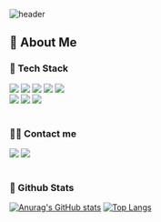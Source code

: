 <div>
  
  <!--Header-->
![header](https://capsule-render.vercel.app/api?type=waving&color=gradient&height=260&text=LEE%20HAN%20JUN&animation=twinkling&fontColor=fafcff&fontSize=50)
  
</div>

<div>
  
  ## 👀 About Me
  
  ### 🧱 Tech Stack
  <img src="https://img.shields.io/badge/Git-F05032?style=for-the-badge&logo=Git&logoColor=white">
  <img src="https://img.shields.io/badge/Github-181717?style=for-the-badge&logo=Github&logoColor=white">
  <img src="https://img.shields.io/badge/Java-007396?style=for-the-badge&logo=Java&logoColor=white">
  <img src="https://img.shields.io/badge/MySQL-4479A1?style=for-the-badge&logo=MySQL&logoColor=white">
  <img src="https://img.shields.io/badge/Spring-6DB33F?style=for-the-badge&logo=Spring&logoColor=white">
 <br/>
  <img src="https://img.shields.io/badge/amazons3-569A31?style=for-the-badge&logo=Spring&logoColor=white">
  <img src="https://img.shields.io/badge/amazonec2-FF9900?style=for-the-badge&logo=Spring&logoColor=white">
  <img src="https://img.shields.io/badge/amazonroute53-8C4FFF?style=for-the-badge&logo=Spring&logoColor=white">
  <br/><br> 

  </div>
  
   <div>

  ### 🧑‍💻 Contact me
  <div style="text-align: left;"> 
         <img src="https://img.shields.io/badge/velog-20C997?style=for-the-badge&logo=Tistory&logoColor=white&link=velog"></a>
         <img src="https://img.shields.io/badge/Gmail-EA4335?style=for-the-badge&logo=Gmail&logoColor=white&link=mail"></a>
    </div> <br> 

<div>
  
  ### 🤔 Github Stats
  [![Anurag's GitHub stats](https://github-readme-stats.vercel.app/api?username=Vaxee03&show_icons=true&theme=transparent&border_color=007396)](https://github.com/anuraghazra/github-readme-stats)
  [![Top Langs](https://github-readme-stats.vercel.app/api/top-langs/?username=Vaxee03&show_icons=true&theme=transparent&border_color=007396)](https://github.com/anuraghazra/github-readme-stats)
</div>

